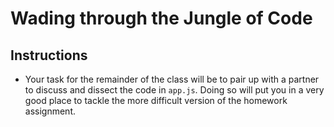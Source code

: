# Wading through the Jungle of Code

## Instructions

* Your task for the remainder of the class will be to pair up with a partner to discuss and dissect the code in `app.js`. Doing so will put you in a very good place to tackle the more difficult version of the homework assignment. 
